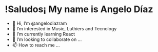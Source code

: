 # !Saludos¡ My name is Angelo Díaz

- 👋 Hi, I’m @angelodiazram
- 👀 I’m interested in Music, Luthiers and Tecnology
- 🌱 I’m currently learning React
- 💞️ I’m looking to collaborate on ...
- 📫 How to reach me ...

<!---
angelodiazram/angelodiazram is a ✨ special ✨ repository because its `README.md` (this file) appears on your GitHub profile.
You can click the Preview link to take a look at your changes.
--->
